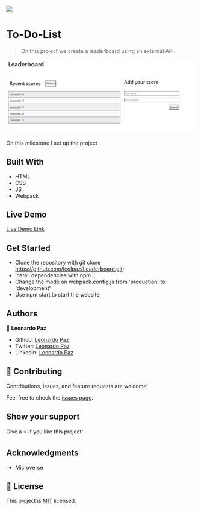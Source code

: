 ![](https://img.shields.io/badge/Microverse-blueviolet)

# To-Do-List

> On this project we create a leaderboard using an external API.

![screenshot](./app_screenshot.png)

On this milestone I set up the project

## Built With

- HTML
- CSS
- JS
- Webpack

## Live Demo

[Live Demo Link](https://rawcdn.githack.com/leolpaz/To-Do-list/b89846e8bf1493d7b1f1d0eb35dc6a4e148c5202/dist/index.html)

## Get Started

- Clone the repository with git clone https://github.com/leolpaz/Leaderboard.git;
- Install dependencies with npm i;
- Change the mode on webpack.config.js from 'production' to 'development'
- Use npm start to start the website;

## Authors

👤 **Leonardo Paz**

- Github: [Leonardo Paz](https://github.com/leolpaz)
- Twitter: [Leonardo Paz](https://twitter.com/leonardolpaz95)
- Linkedin: [Leonardo Paz](https://www.linkedin.com/in/leonardo-paz-a925611b5/)

## 🤝 Contributing

Contributions, issues, and feature requests are welcome!

Feel free to check the [issues page](../../issues/).

## Show your support

Give a ⭐️ if you like this project!

## Acknowledgments

- Microverse

## 📝 License

This project is [MIT](./MIT.md) licensed.
